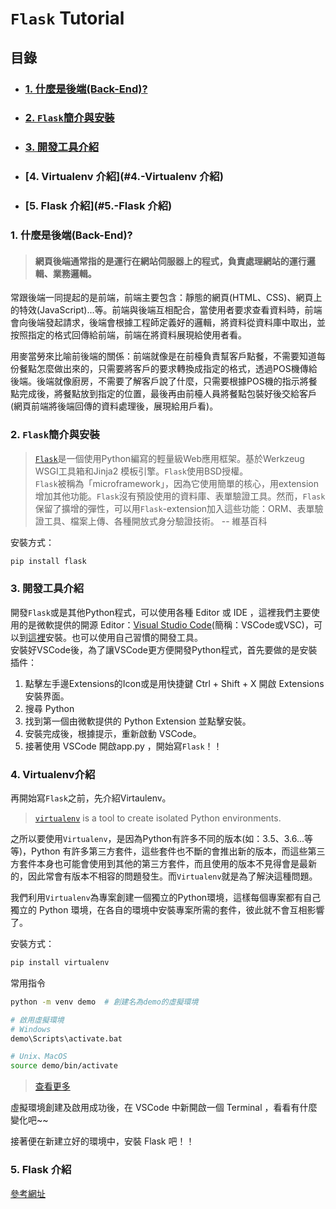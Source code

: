 # ```Flask``` Tutorial

## 目錄
- ### [1. 什麼是後端(Back-End)?](#1.-什麼是後端(Back-End?) )
- ### [2. ```Flask```簡介與安裝](#2.-```Flask```簡介與安裝)
- ### [3. 開發工具介紹](#3.-開發工具介紹)
- ### [4. Virtualenv 介紹](#4.-Virtualenv 介紹)
- ### [5. Flask 介紹](#5.-Flask 介紹)


### 1. 什麼是後端(Back-End)?
> #### 網頁後端通常指的是運行在網站伺服器上的程式，負責處理網站的運行邏輯、業務邏輯。

常跟後端一同提起的是前端，前端主要包含：靜態的網頁(HTML、CSS)、網頁上的特效(JavaScript)...等。前端與後端互相配合，當使用者要求查看資料時，前端會向後端發起請求，後端會根據工程師定義好的邏輯，將資料從資料庫中取出，並按照指定的格式回傳給前端，前端在將資料展現給使用者看。

用麥當勞來比喻前後端的關係：前端就像是在前檯負責幫客戶點餐，不需要知道每份餐點怎麼做出來的，只需要將客戶的要求轉換成指定的格式，透過POS機傳給後端。後端就像廚房，不需要了解客戶說了什麼，只需要根據POS機的指示將餐點完成後，將餐點放到指定的位置，最後再由前檯人員將餐點包裝好後交給客戶(網頁前端將後端回傳的資料處理後，展現給用戶看)。


### 2. ```Flask```簡介與安裝
> [```Flask```](https://flask.palletsprojects.com/en/master/)是一個使用Python編寫的輕量級Web應用框架。基於Werkzeug WSGI工具箱和Jinja2 模板引擎。```Flask```使用BSD授權。  
> ```Flask```被稱為「microframework」，因為它使用簡單的核心，用extension增加其他功能。```Flask```沒有預設使用的資料庫、表單驗證工具。然而，```Flask```保留了擴增的彈性，可以用```Flask```-extension加入這些功能：ORM、表單驗證工具、檔案上傳、各種開放式身分驗證技術。  -- 維基百科

安裝方式：
```bash
pip install flask
```

### 3. 開發工具介紹
開發```Flask```或是其他Python程式，可以使用各種 Editor 或 IDE ，這裡我們主要使用的是微軟提供的開源 Editor：[Visual Studio Code](https://code.visualstudio.com/)(簡稱：VSCode或VSC)，可以到[這裡](https://code.visualstudio.com/)安裝。也可以使用自己習慣的開發工具。  
安裝好VSCode後，為了讓VSCode更方便開發Python程式，首先要做的是安裝插件：

 1. 點擊左手邊Extensions的Icon或是用快捷鍵 Ctrl + Shift + X 開啟 Extensions 安裝界面。
 2. 搜尋 Python
 3. 找到第一個由微軟提供的 Python Extension 並點擊安裝。
 4. 安裝完成後，根據提示，重新啟動 VSCode。
 5. 接著使用 VSCode 開啟app.py ，開始寫```Flask```！！

### 4. Virtualenv介紹
再開始寫```Flask```之前，先介紹Virtaulenv。
> [```virtualenv```](https://virtualenv.pypa.io/en/latest/) is a tool to create isolated Python environments.

之所以要使用```Virtualenv```，是因為Python有許多不同的版本(如：3.5、3.6...等等)，Python 有許多第三方套件，這些套件也不斷的會推出新的版本，而這些第三方套件本身也可能會使用到其他的第三方套件，而且使用的版本不見得會是最新的，因此常會有版本不相容的問題發生。而```Virtualenv```就是為了解決這種問題。

我們利用```Virtualenv```為專案創建一個獨立的Python環境，這樣每個專案都有自己獨立的 Python 環境，在各自的環境中安裝專案所需的套件，彼此就不會互相影響了。

安裝方式：
```bash
pip install virtualenv
```

常用指令
```bash
python -m venv demo  # 創建名為demo的虛擬環境

# 啟用虛擬環境
# Windows
demo\Scripts\activate.bat

# Unix、MacOS
source demo/bin/activate
```
> [查看更多](https://docs.python.org/zh-tw/3/tutorial/venv.html)

虛擬環境創建及啟用成功後，在 VSCode 中新開啟一個 Terminal ，看看有什麼變化吧~~

接著便在新建立好的環境中，安裝 Flask 吧！！

### 5. Flask 介紹
[參考網址](https://flask.palletsprojects.com/en/master/quickstart/)